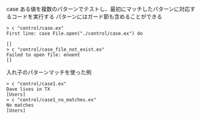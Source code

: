 case
ある値を複数のパターンでテストし、最初にマッチしたパターンに対応するコードを実行する
パターンにはガード節も含めることができる

```
> c "control/case.ex"
First line: case File.open("./control/case.ex") do

[]
> c "control/case_file_not_exist.ex"
Failed to open file: enoent
[]
```

入れ子のパターンマッチを使った例

```
> c "control/case1.ex"
Dave lives in TX
[Users]
> c "control/case1_no_matches.ex"
No matches
[Users]
```

